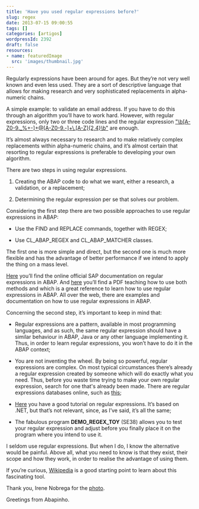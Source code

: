 ```yaml
---
title: 'Have you used regular expressions before?'
slug: regex
date: 2013-07-15 09:00:55
tags: []
categories: [artigos]
wordpressId: 2392
draft: false
resources:
- name: featuredImage
  src: 'images/thumbnail.jpg'
---
```

Regularly expressions have been around for ages. But they’re not very well known and even less used. They are a sort of descriptive language that allows for making research and very sophisticated replacements in alpha-numeric chains.

A simple example: to validate an email address. If you have to do this through an algorithm you’ll have to work hard. However, with regular expressions, only two or three code lines and the regular expression ["\b[A-Z0-9._%+-]+@[A-Z0-9.-]+\\.[A-Z]{2,4}\b"][1] are enough.

It’s almost always necessary to research and to make relatively complex replacements within alpha-numeric chains, and it’s almost certain that resorting to regular expressions is preferable to developing your own algorithm.

There are two steps in using regular expressions.

  1. Creating the ABAP code to do what we want, either a research, a validation, or a replacement;

  2. Determining the regular expression per se that solves our problem.

Considering the first step there are two possible approaches to use regular expressions in ABAP:

  * Use the FIND and REPLACE commands, together with REGEX;

  * Use CL_ABAP_REGEX and CL_ABAP_MATCHER classes.

The first one is more simple and direct, but the second one is much more flexible and has the advantage of better performance if we intend to apply the thing on a mass level.

[Here][2] you’ll find the online official SAP documentation on regular expressions in ABAP. And [here][3] you’ll find a PDF teaching how to use both methods and which is a great reference to learn how to use regular expressions in ABAP. All over the web, there are examples and documentation on how to use regular expressions in ABAP.

Concerning the second step, it’s important to keep in mind that:

  * Regular expressions are a pattern, available in most programming languages, and as such, the same regular expression should have a similar behaviour in ABAP, Java or any other language implementing it. Thus, in order to learn regular expressions, you won’t have to do it in the ABAP context;

  * You are not inventing the wheel. By being so powerful, regular expressions are complex. On most typical circumstances there’s already a regular expression created by someone which will do exactly what you need. Thus, before you waste time trying to make your own regular expression, search for one that's already been made. There are regular expressions databases online, such as [this][4];

  * [Here][5] you have a good tutorial on regular expressions. It’s based on .NET, but that’s not relevant, since, as I’ve said, it’s all the same;

  * The fabulous program **DEMO_REGEX_TOY** (SE38) allows you to test your regular expression and adjust before you finally place it on the program where you intend to use it.

I seldom use regular expressions. But when I do, I know the alternative would be painful. Above all, what you need to know is that they exist, their scope and how they work, in order to realise the advantage of using them.

If you’re curious, [Wikipedia][6] is a good starting point to learn about this fascinating tool.

Thank you, Irene Nobrega for the [photo][7].

Greetings from Abapinho.

   [1]: https://www.regular-expressions.info/email.html
   [2]: https://help.sap.com/abapdocu_70/en/ABENREGULAR_EXPRESSIONS.htm
   [3]: https://www.sdn.sap.com/irj/scn/go/portal/prtroot/docs/library/uuid/902ce392-dfce-2d10-4ba9-b4f777843182?QuickLink=index&overridelayout=true&49533857875589
   [4]: https://regexlib.com/
   [5]: https://www.codeproject.com/Articles/9099/The-30-Minute-Regex-Tutorial
   [6]: https://en.wikipedia.org/wiki/Regular_expression
   [7]: https://www.flickr.com/photos/irenewn/2536788858/
